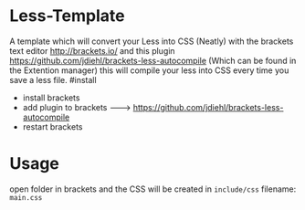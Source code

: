 # Less-Template 
A template which will convert your Less into CSS (Neatly) with the brackets text editor http://brackets.io/ and this
plugin https://github.com/jdiehl/brackets-less-autocompile (Which can be found in the Extention manager) this will compile your less
into CSS every time you save a less file.
#install
- install brackets
- add plugin to brackets ---> https://github.com/jdiehl/brackets-less-autocompile
- restart brackets

# Usage
open folder in brackets and the CSS will be created in `include/css` filename: `main.css`





